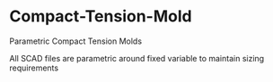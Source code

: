 Compact-Tension-Mold
====================

Parametric Compact Tension Molds


All SCAD files are parametric around fixed variable to maintain sizing requirements
